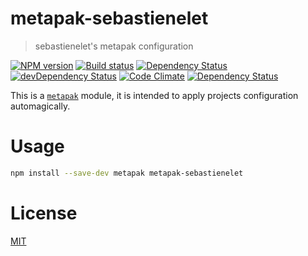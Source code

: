 <!--
# This file is automatically generated by a `metapak`
# module. Do not change it elsewhere, changes would
# be overriden.
-->
# metapak-sebastienelet
> sebastienelet's metapak configuration

[![NPM version](https://badge.fury.io/js/metapak-sebastienelet.svg)](https://npmjs.org/package/metapak-sebastienelet)
[![Build status](https://secure.travis-ci.org/SebastienElet/metapak-sebastienelet.svg)](https://travis-ci.org/SebastienElet/metapak-sebastienelet)
[![Dependency Status](https://david-dm.org/SebastienElet/metapak-sebastienelet.svg)](https://david-dm.org/SebastienElet/metapak-sebastienelet)
[![devDependency Status](https://david-dm.org/SebastienElet/metapak-sebastienelet/dev-status.svg)](https://david-dm.org/SebastienElet/metapak-sebastienelet#info=devDependencies)
[![Code Climate](https://codeclimate.com/github/SebastienElet/metapak-sebastienelet.svg)](https://codeclimate.com/github/SebastienElet/metapak-sebastienelet)
[![Dependency Status](https://dependencyci.com/github/SebastienElet/metapak-sebastienelet/badge)](https://dependencyci.com/github/SebastienElet/metapak-sebastienelet)

This is a [`metapak`](https://github.com/sebastienelet/metapak) module,
 it is intended to apply projects configuration automagically.

# Usage

```sh
npm install --save-dev metapak metapak-sebastienelet
```

# License
[MIT](https://github.com/SebastienElet/metapak-sebastienelet/blob/master/LICENSE)
